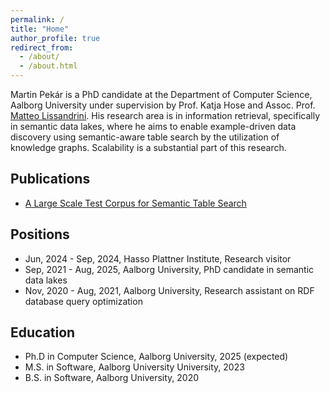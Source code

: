 ```yaml
---
permalink: /
title: "Home"
author_profile: true
redirect_from: 
  - /about/
  - /about.html
---
```


Martin Pekár is a PhD candidate at the Department of Computer Science, Aalborg University under supervision by Prof. Katja Hose and Assoc. Prof. [Matteo Lissandrini](https://lissandrini.com/).
His research area is in information retrieval, specifically in semantic data lakes, where he aims to enable example-driven data discovery using semantic-aware table search by the utilization of knowledge graphs.
Scalability is a substantial part of this research.

Publications
------
- [A Large Scale Test Corpus for Semantic Table Search](https://mrpekar98.github.io//publications/2024-07-14_a_large_scale_test_corpus_for_semantic_table_search/)

Positions
------
- Jun, 2024 - Sep, 2024, Hasso Plattner Institute, Research visitor
- Sep, 2021 - Aug, 2025, Aalborg University, PhD candidate in semantic data lakes
- Nov, 2020 - Aug, 2021, Aalborg University, Research assistant on RDF database query optimization

Education
------
* Ph.D in Computer Science, Aalborg University, 2025 (expected)
* M.S. in Software, Aalborg University University, 2023
* B.S. in Software, Aalborg University, 2020
